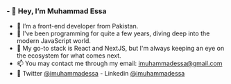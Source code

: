 ### - 👋 Hey, I’m Muhammad Essa
- 👀 I’m a front-end developer from Pakistan.
- 🌱 I've been programming for quite a few years, diving deep into the modern JavaScript world.
- 💞️ My go-to stack is React and NextJS, but I'm always keeping an eye on the ecosystem for what comes next.
- 📫 You may contact me through my email: imuhammadessa@gmail.com
- 💬 Twitter [@imuhammadessa](https://twitter.com/imuhammadessa) - Linkedin [@imuhammadessa](https://www.linkedin.com/in/imuhammadessa/)
